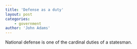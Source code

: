 ```yaml
---
title: 'Defense as a duty'
layout: post
categories:
    - government
author: 'John Adams'
---
```


National defense is one of the cardinal duties of a statesman.
